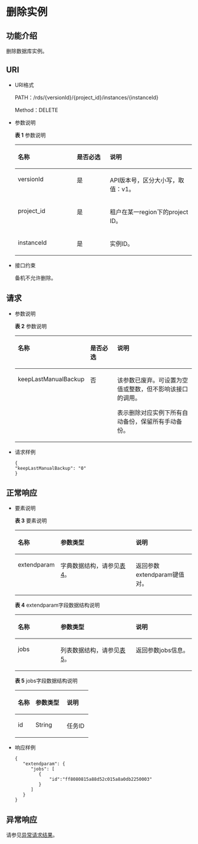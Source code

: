 # 删除实例<a name="zh-cn_topic_0032347781"></a>

## 功能介绍<a name="section29874939"></a>

删除数据库实例。

## URI<a name="section439002"></a>

-   URI格式

    PATH：/rds/\{versionId\}/\{project\_id\}/instances/\{instanceId\}

    Method：DELETE

-   参数说明

    **表 1**  参数说明

    <a name="table4508766"></a>
    <table><thead align="left"><tr id="row21306406"><th class="cellrowborder" valign="top" width="33.33%" id="mcps1.2.4.1.1"><p id="p48097351"><a name="p48097351"></a><a name="p48097351"></a>名称</p>
    </th>
    <th class="cellrowborder" valign="top" width="18.67%" id="mcps1.2.4.1.2"><p id="p3571397"><a name="p3571397"></a><a name="p3571397"></a>是否必选</p>
    </th>
    <th class="cellrowborder" valign="top" width="48%" id="mcps1.2.4.1.3"><p id="p20847751"><a name="p20847751"></a><a name="p20847751"></a>说明</p>
    </th>
    </tr>
    </thead>
    <tbody><tr id="row1298730014497"><td class="cellrowborder" valign="top" width="33.33%" headers="mcps1.2.4.1.1 "><p id="p9518666144915"><a name="p9518666144915"></a><a name="p9518666144915"></a>versionId</p>
    </td>
    <td class="cellrowborder" valign="top" width="18.67%" headers="mcps1.2.4.1.2 "><p id="p32814445144915"><a name="p32814445144915"></a><a name="p32814445144915"></a>是</p>
    </td>
    <td class="cellrowborder" valign="top" width="48%" headers="mcps1.2.4.1.3 "><p id="p40724426144915"><a name="p40724426144915"></a><a name="p40724426144915"></a>API版本号，区分大小写，取值：v1。</p>
    </td>
    </tr>
    <tr id="row10946294"><td class="cellrowborder" valign="top" width="33.33%" headers="mcps1.2.4.1.1 "><p id="p14234617"><a name="p14234617"></a><a name="p14234617"></a>project_id</p>
    </td>
    <td class="cellrowborder" valign="top" width="18.67%" headers="mcps1.2.4.1.2 "><p id="p12153337"><a name="p12153337"></a><a name="p12153337"></a>是</p>
    </td>
    <td class="cellrowborder" valign="top" width="48%" headers="mcps1.2.4.1.3 "><p id="p19338596163746"><a name="p19338596163746"></a><a name="p19338596163746"></a>租户在某一region下的project ID。</p>
    </td>
    </tr>
    <tr id="row1412808"><td class="cellrowborder" valign="top" width="33.33%" headers="mcps1.2.4.1.1 "><p id="p47328638"><a name="p47328638"></a><a name="p47328638"></a>instanceId</p>
    </td>
    <td class="cellrowborder" valign="top" width="18.67%" headers="mcps1.2.4.1.2 "><p id="p8414476"><a name="p8414476"></a><a name="p8414476"></a>是</p>
    </td>
    <td class="cellrowborder" valign="top" width="48%" headers="mcps1.2.4.1.3 "><p id="p10483995"><a name="p10483995"></a><a name="p10483995"></a>实例ID。</p>
    </td>
    </tr>
    </tbody>
    </table>


-   接口约束

    备机不允许删除。


## 请求<a name="section3951024"></a>

-   参数说明

    **表 2**  参数说明

    <a name="table2131788218919"></a>
    <table><thead align="left"><tr id="row4584518218919"><th class="cellrowborder" valign="top" width="32.4%" id="mcps1.2.4.1.1"><p id="p2247228518919"><a name="p2247228518919"></a><a name="p2247228518919"></a>名称</p>
    </th>
    <th class="cellrowborder" valign="top" width="16.98%" id="mcps1.2.4.1.2"><p id="p831579218919"><a name="p831579218919"></a><a name="p831579218919"></a>是否必选</p>
    </th>
    <th class="cellrowborder" valign="top" width="50.62%" id="mcps1.2.4.1.3"><p id="p249056018919"><a name="p249056018919"></a><a name="p249056018919"></a>说明</p>
    </th>
    </tr>
    </thead>
    <tbody><tr id="row40878818919"><td class="cellrowborder" valign="top" width="32.4%" headers="mcps1.2.4.1.1 "><p id="p3311186118919"><a name="p3311186118919"></a><a name="p3311186118919"></a>keepLastManualBackup</p>
    </td>
    <td class="cellrowborder" valign="top" width="16.98%" headers="mcps1.2.4.1.2 "><p id="p6481505018919"><a name="p6481505018919"></a><a name="p6481505018919"></a>否</p>
    </td>
    <td class="cellrowborder" valign="top" width="50.62%" headers="mcps1.2.4.1.3 "><p id="p22237723165518"><a name="p22237723165518"></a><a name="p22237723165518"></a>该参数已废弃。可设置为空值或整数，但不影响该接口的调用。</p>
    <p id="p30519341165019"><a name="p30519341165019"></a><a name="p30519341165019"></a>表示删除对应实例下所有自动备份，保留所有手动备份。</p>
    </td>
    </tr>
    </tbody>
    </table>

-   请求样例

    ```
    {
    "keepLastManualBackup": "0"
    }
    ```


## 正常响应<a name="section35559222"></a>

-   要素说明

    **表 3**  要素说明

    <a name="table29807226151454"></a>
    <table><thead align="left"><tr id="row3223123151454"><th class="cellrowborder" valign="top" width="24.122412241224122%" id="mcps1.2.4.1.1"><p id="p59746450151454"><a name="p59746450151454"></a><a name="p59746450151454"></a>名称</p>
    </th>
    <th class="cellrowborder" valign="top" width="42.544254425442546%" id="mcps1.2.4.1.2"><p id="p7624314151454"><a name="p7624314151454"></a><a name="p7624314151454"></a>参数类型</p>
    </th>
    <th class="cellrowborder" valign="top" width="33.33333333333333%" id="mcps1.2.4.1.3"><p id="p13589682151454"><a name="p13589682151454"></a><a name="p13589682151454"></a>说明</p>
    </th>
    </tr>
    </thead>
    <tbody><tr id="row27022434151454"><td class="cellrowborder" valign="top" width="24.122412241224122%" headers="mcps1.2.4.1.1 "><p id="p41333555151454"><a name="p41333555151454"></a><a name="p41333555151454"></a>extendparam</p>
    </td>
    <td class="cellrowborder" valign="top" width="42.544254425442546%" headers="mcps1.2.4.1.2 "><p id="p59683660151454"><a name="p59683660151454"></a><a name="p59683660151454"></a>字典数据结构，请参见<a href="#table32267243">表4</a>。</p>
    </td>
    <td class="cellrowborder" valign="top" width="33.33333333333333%" headers="mcps1.2.4.1.3 "><p id="p22844941151454"><a name="p22844941151454"></a><a name="p22844941151454"></a>返回参数extendparam键值对。</p>
    </td>
    </tr>
    </tbody>
    </table>

    **表 4**  extendparam字段数据结构说明

    <a name="table32267243"></a>
    <table><thead align="left"><tr id="row9230088"><th class="cellrowborder" valign="top" width="24.122412241224122%" id="mcps1.2.4.1.1"><p id="p11190634151741"><a name="p11190634151741"></a><a name="p11190634151741"></a>名称</p>
    </th>
    <th class="cellrowborder" valign="top" width="42.544254425442546%" id="mcps1.2.4.1.2"><p id="p16816714151741"><a name="p16816714151741"></a><a name="p16816714151741"></a>参数类型</p>
    </th>
    <th class="cellrowborder" valign="top" width="33.33333333333333%" id="mcps1.2.4.1.3"><p id="p22858126151741"><a name="p22858126151741"></a><a name="p22858126151741"></a>说明</p>
    </th>
    </tr>
    </thead>
    <tbody><tr id="row15736877"><td class="cellrowborder" valign="top" width="24.122412241224122%" headers="mcps1.2.4.1.1 "><p id="p25628649151741"><a name="p25628649151741"></a><a name="p25628649151741"></a>jobs</p>
    </td>
    <td class="cellrowborder" valign="top" width="42.544254425442546%" headers="mcps1.2.4.1.2 "><p id="p1615789151741"><a name="p1615789151741"></a><a name="p1615789151741"></a>列表数据结构，请参见<a href="#table57556452151811">表5</a>。</p>
    </td>
    <td class="cellrowborder" valign="top" width="33.33333333333333%" headers="mcps1.2.4.1.3 "><p id="p41083402151741"><a name="p41083402151741"></a><a name="p41083402151741"></a>返回参数jobs信息。</p>
    </td>
    </tr>
    </tbody>
    </table>

    **表 5**  jobs字段数据结构说明

    <a name="table57556452151811"></a>
    <table><thead align="left"><tr id="row53658718151811"><th class="cellrowborder" valign="top" width="24.122412241224122%" id="mcps1.2.4.1.1"><p id="p36464991151811"><a name="p36464991151811"></a><a name="p36464991151811"></a>名称</p>
    </th>
    <th class="cellrowborder" valign="top" width="42.544254425442546%" id="mcps1.2.4.1.2"><p id="p41158197151811"><a name="p41158197151811"></a><a name="p41158197151811"></a>参数类型</p>
    </th>
    <th class="cellrowborder" valign="top" width="33.33333333333333%" id="mcps1.2.4.1.3"><p id="p31836063151811"><a name="p31836063151811"></a><a name="p31836063151811"></a>说明</p>
    </th>
    </tr>
    </thead>
    <tbody><tr id="row2444491151811"><td class="cellrowborder" valign="top" width="24.122412241224122%" headers="mcps1.2.4.1.1 "><p id="p3112662151811"><a name="p3112662151811"></a><a name="p3112662151811"></a>id</p>
    </td>
    <td class="cellrowborder" valign="top" width="42.544254425442546%" headers="mcps1.2.4.1.2 "><p id="p10765391151811"><a name="p10765391151811"></a><a name="p10765391151811"></a>String</p>
    </td>
    <td class="cellrowborder" valign="top" width="33.33333333333333%" headers="mcps1.2.4.1.3 "><p id="p29880500151811"><a name="p29880500151811"></a><a name="p29880500151811"></a>任务ID</p>
    </td>
    </tr>
    </tbody>
    </table>


-   响应样例

    ```
    {
       "extendparam": {
          "jobs": [ 
             {
                 "id":"ff8080815a88d52c015a8a0db2250003"
             } 
          ]
       }
    }
    ```


## 异常响应<a name="section51597550"></a>

请参见[异常请求结果](zh-cn_topic_0165937647.md)。


